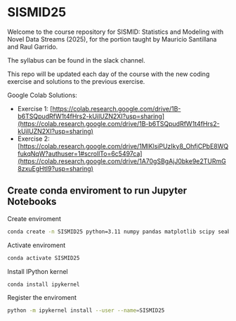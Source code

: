 # SISMID25

Welcome to the course repository for SISMID: Statistics and Modeling with Novel Data Streams (2025), for the portion taught by Mauricio Santillana and Raul Garrido.

The syllabus can be found in the slack channel.

This repo will be updated each day of the course with the new coding exercise and solutions to the previous exercise.

Google Colab Solutions:
- Exercise 1: [https://colab.research.google.com/drive/1B-b6TSQpudRfW1t4fHrs2-kUiIUZN2XI?usp=sharing](https://colab.research.google.com/drive/1B-b6TSQpudRfW1t4fHrs2-kUiIUZN2XI?usp=sharing)
- Exercise 2: [https://colab.research.google.com/drive/1MlKlsiPUzIky8_OhfjCPbE8WQfukqNqW?authuser=1#scrollTo=6c5497ca](https://colab.research.google.com/drive/1A70gSBgAjJ0bke9e2TURmG8zxuEgHtI9?usp=sharing)


## Create conda enviroment to run Jupyter Notebooks
Create enviroment
```bash
conda create -n SISMID25 python=3.11 numpy pandas matplotlib scipy seaborn scikit-learn
```
Activate enviroment
```bash
conda activate SISMID25
```
Install IPython kernel
```bash
conda install ipykernel
```
Register the enviroment
```bash
python -m ipykernel install --user --name=SISMID25
```


